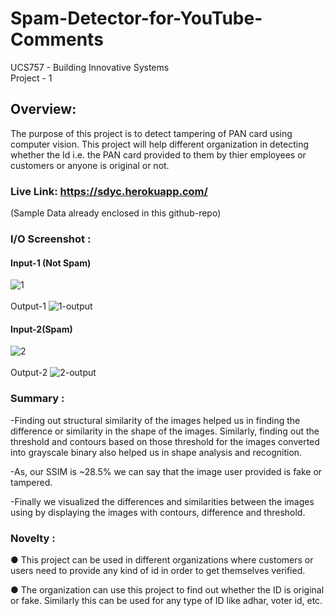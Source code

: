 # Spam-Detector-for-YouTube-Comments #

UCS757 - Building Innovative Systems <br>
Project - 1 <br>

## Overview: ##
The purpose of this project is to detect tampering of PAN card using computer vision. This project will help different organization in detecting whether the Id i.e. the PAN card provided to them by thier employees or customers or anyone is original or not.

### Live Link: https://sdyc.herokuapp.com/ ###
(Sample Data already enclosed in this github-repo)

### I/O Screenshot :<br/> ###
#### Input-1 (Not Spam) ####
![1](https://user-images.githubusercontent.com/43958244/133942116-a751a3eb-869d-4e38-a367-7c26983d9e62.png)
<br>
<br>
Output-1
![1-output](https://user-images.githubusercontent.com/43958244/133942176-935f3854-391c-42cd-b1ef-c03eae874d0a.png)
</br>
#### Input-2(Spam) ####
![2](https://user-images.githubusercontent.com/43958244/133942222-0b4276a8-515d-4b84-9df4-fa89ff9b690e.png)
<br>
<br>
Output-2
![2-output](https://user-images.githubusercontent.com/43958244/133942243-c4774aaa-71c4-4fbc-ae73-03c5dfbbf48f.png)
</br>
### Summary :<br/> ###

-Finding out structural similarity of the images helped us in finding the difference or similarity in the shape of the images. Similarly, finding out the threshold and contours based on those threshold for the images converted into grayscale binary also helped us in shape analysis and recognition.<br>

-As, our SSIM is ~28.5% we can say that the image user provided is fake or tampered.<br>

-Finally we visualized the differences and similarities between the images using by displaying the images with contours, difference and threshold.<br>

### Novelty :<br/> ###
●	This project can be used in different organizations where customers or users need to provide any kind of id in order to get themselves verified.<br>

● The organization can use this project to find out whether the ID is original or fake. Similarly this can be used for any type of ID like adhar, voter id, etc.<br>


